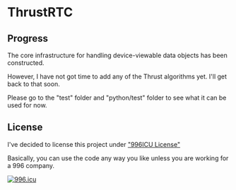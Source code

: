 # ThrustRTC

## Progress

The core infrastructure for handling device-viewable data objects has been constructed.

However, I have not got time to add any of the Thrust algorithms yet. I'll get back to that soon.

Please go to the "test" folder and "python/test" folder to see what it can be used for now.

## License 

I've decided to license this project under ["996ICU License"](https://github.com/996icu/996.ICU/blob/master/LICENSE)

Basically, you can use the code any way you like unless you are working for a 996 company.

[![996.icu](https://img.shields.io/badge/link-996.icu-red.svg)](https://996.icu)



